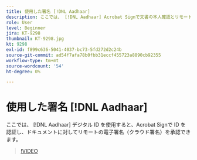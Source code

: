 ```yaml
---
title: 使用した署名 [!DNL Aadhaar]
description: ここでは、 [!DNL Aadhaar] Acrobat Signで文書の本人確認とリモート電子署名（クラウド署名）の認証を行うデジタル ID
role: User
level: Beginner
jira: KT-9298
thumbnail: KT-9298.jpg
kt: 9298
exl-id: f899c636-5041-4037-bc73-5fd272d2c24b
source-git-commit: ad54f7afa78b0fbb31eccf455723a8890cb92355
workflow-type: tm+mt
source-wordcount: '54'
ht-degree: 0%

---
```


# 使用した署名 [!DNL Aadhaar]

ここでは、 [!DNL Aadhaar] デジタル ID を使用すると、Acrobat Signで ID を認証し、ドキュメントに対してリモートの電子署名（クラウド署名）を承認できます。

>[!VIDEO](https://video.tv.adobe.com/v/338362?quality=12&learn=on&hidetitle=true)
